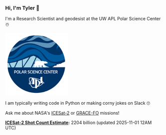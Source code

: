 ### Hi, I'm Tyler :wave:

I'm a Research Scientist and geodesist at the UW APL Polar Science Center :snowman_with_snow:

<a href="https://psc.apl.uw.edu/people/investigators/tyler-sutterley/">
    <img src="./assets/PSC_logo_2025_round.png" alt="PSC" width="200"/>
</a>

I am typically writing code in Python or making corny jokes on Slack :roll_eyes:

Ask me about NASA's [ICESat-2](https://icesat-2.gsfc.nasa.gov/) or [GRACE-FO](https://www.nasa.gov/missions/grace-fo) missions!

**[ICESat-2 Shot Count Estimate](./assets/XAlIAMV.jpeg):** 2204 billion (updated 2025-11-01 12AM UTC)  
